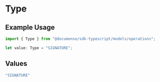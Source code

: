 # Type

## Example Usage

```typescript
import { Type } from "@documenso/sdk-typescript/models/operations";

let value: Type = "SIGNATURE";
```

## Values

```typescript
"SIGNATURE"
```